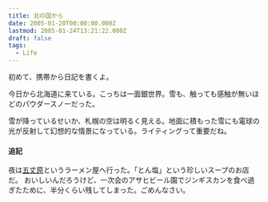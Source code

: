 ```yaml
---
title: 北の国から
date: 2005-01-20T00:00:00.000Z
lastmod: 2005-01-24T13:21:22.000Z
draft: false
tags:
  - Life
---
```


初めて、携帯から日記を書くよ。

今日から北海道に来ている。こっちは一面銀世界。雪も、触っても感触が無いほどのパウダースノーだった。

雪が降っているせいか、札幌の空は明るく見える。地面に積もった雪にも電球の光が反射して幻想的な情景になっている。ライティングって重要だね。

#### 追記

夜は[五丈原](http://www.jalan.net/kanko/SPT_174832.html)というラーメン屋へ行った。「とん塩」という珍しいスープのお店だ。 おいしいんだろうけど、一次会のアサヒビール園でジンギスカンを食べ過ぎたために、半分くらい残してしまった。ごめんなさい。
